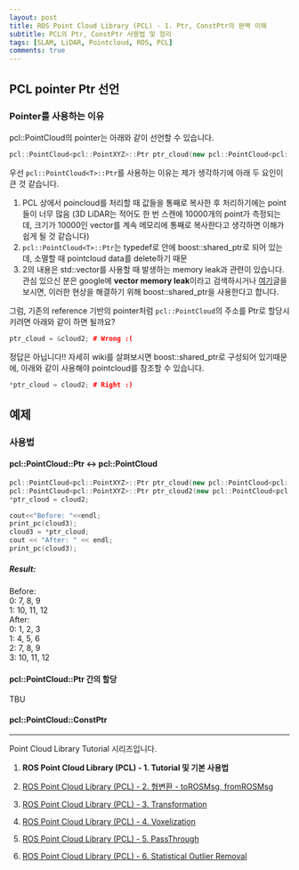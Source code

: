 ```yaml
---
layout: post
title: ROS Point Cloud Library (PCL) - 1. Ptr, ConstPtr의 완벽 이해
subtitle: PCL의 Ptr, ConstPtr 사용법 및 정리
tags: [SLAM, LiDAR, Pointcloud, ROS, PCL]
comments: true
---
```



## PCL pointer Ptr 선언

### Pointer를 사용하는 이유

pcl::PointCloud의 pointer는 아래와 같이 선언할 수 있습니다.

```cpp
pcl::PointCloud<pcl::PointXYZ>::Ptr ptr_cloud(new pcl::PointCloud<pcl::PointXYZ>);
```

우선 `pcl::PointCloud<T>::Ptr`를 사용하는 이유는 제가 생각하기에 아래 두 요인이 큰 것 같습니다.

1. PCL 상에서 poincloud를 처리할 때 값들을 통째로 복사한 후 처리하기에는 point들이 너무 많음 (3D LiDAR는 적어도 한 번 스캔에 10000개의 point가 측정되는데, 크기가 10000인 vector를 계속 메모리에 통째로 복사한다고 생각하면 이해가 쉽게 될 것 같습니다) 
2. `pcl::PointCloud<T>::Ptr`는 typedef로 안에 boost::shared_ptr로 되어 있는데, 소멸할 때 pointcloud data를 delete하기 때문
3. 2의 내용은 std::vector를 사용할 때 발생하는 memory leak과 관련이 있습니다. 관심 있으신 분은 google에 **vector memory leak**이라고 검색하시거나 [여기](https://stackoverflow.com/questions/1361139/how-to-avoid-memory-leaks-when-using-a-vector-of-pointers-to-dynamically-allocat)글을 보시면, 이러한 현상을 해결하기 위해 boost::shared_ptr을 사용한다고 합니다.

그럼, 기존의 reference 기반의 pointer처럼 `pcl::PointCloud`의 주소를 Ptr로 할당시키려면 아래와 같이 하면 될까요?

```cpp
ptr_cloud = &cloud2; # Wrong :(
```

정답은 아닙니다!! 자세히 wiki를 살펴보시면 boost::shared_ptr로 구성되어 있기때문에, 아래와 같이 사용해야 pointcloud를 참조할 수 있습니다.

```cpp
*ptr_cloud = cloud2; # Right :)
```
## 예제

<script src="https://gist.github.com/LimHyungTae/8a1f2259aadd7a7d96aa672259a80788.js"></script>

### 사용법

#### pcl::PointCloud<T>::Ptr <-> pcl::PointCloud<T>
```cpp
pcl::PointCloud<pcl::PointXYZ>::Ptr ptr_cloud(new pcl::PointCloud<pcl::PointXYZ>);
pcl::PointCloud<pcl::PointXYZ>::Ptr ptr_cloud2(new pcl::PointCloud<pcl::PointXYZ>);
*ptr_cloud = cloud2;

cout<<"Before: "<<endl;
print_pc(cloud3);
cloud3 = *ptr_cloud;
cout << "After: " << endl;
print_pc(cloud3);
```
##### Result: <br/>
Before: <br/>
0: 7, 8, 9 <br/>
1: 10, 11, 12 <br/>
After: <br/> 
0: 1, 2, 3 <br/>
1: 4, 5, 6 <br/>
2: 7, 8, 9 <br/>
3: 10, 11, 12

#### pcl::PointCloud<T>::Ptr 간의 할당

TBU

#### pcl::PointCloud<T>::ConstPtr

---

Point Cloud Library Tutorial 시리즈입니다.

1. **ROS Point Cloud Library (PCL) - 1. Tutorial 및 기본 사용법**

2. [ROS Point Cloud Library (PCL) - 2. 형변환 - toROSMsg, fromROSMsg](https://limhyungtae.github.io/2019-11-29-ROS-Point-Cloud-Library-(PCL)-2.-%ED%98%95%EB%B3%80%ED%99%98-toROSMsg,-fromROSMsg/)

3. [ROS Point Cloud Library (PCL) - 3. Transformation](https://limhyungtae.github.io/2019-11-29-ROS-Point-Cloud-Library-(PCL)-3.-Transformation/)

4. [ROS Point Cloud Library (PCL) - 4. Voxelization](https://limhyungtae.github.io/2019-11-29-ROS-Point-Cloud-Library-(PCL)-4.-Voxelization/)

5. [ROS Point Cloud Library (PCL) - 5. PassThrough](https://limhyungtae.github.io/2019-11-29-ROS-Point-Cloud-Library-(PCL)-5.-PassThrough/)

6. [ROS Point Cloud Library (PCL) - 6. Statistical Outlier Removal](https://limhyungtae.github.io/2019-11-29-ROS-Point-Cloud-Library-(PCL)-6.-Statistical-Outlier-Removal/)
